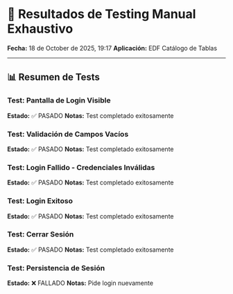 # 🧪 Resultados de Testing Manual Exhaustivo
**Fecha:** 18 de October de 2025, 19:17
**Aplicación:** EDF Catálogo de Tablas

---

## 📊 Resumen de Tests

### Test: Pantalla de Login Visible
**Estado:** ✅ PASADO
**Notas:** Test completado exitosamente

### Test: Validación de Campos Vacíos
**Estado:** ✅ PASADO
**Notas:** Test completado exitosamente

### Test: Login Fallido - Credenciales Inválidas
**Estado:** ✅ PASADO
**Notas:** Test completado exitosamente

### Test: Login Exitoso
**Estado:** ✅ PASADO
**Notas:** Test completado exitosamente

### Test: Cerrar Sesión
**Estado:** ✅ PASADO
**Notas:** Test completado exitosamente

### Test: Persistencia de Sesión
**Estado:** ❌ FALLADO
**Notas:** Pide login nuevamente

